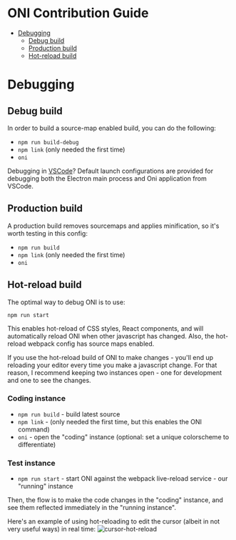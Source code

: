 # ONI Contribution Guide

- [Debugging](#debugging)
    - [Debug build](#debug-build)
    - [Production build](#production-build)
    - [Hot-reload build](#hot-reload-build)

# Debugging

## Debug build

In order to build a source-map enabled build, you can do the following:

- `npm run build-debug`
- `npm link` (only needed the first time)
- `oni`

Debugging in [VSCode](https://github.com/Microsoft/vscode)?  Default launch configurations are provided for debugging both the Electron main process and Oni application from VSCode.

## Production build

A production build removes sourcemaps and applies minification, so it's worth testing in this config:

- `npm run build`
- `npm link` (only needed the first time)
- `oni`

## Hot-reload build

The optimal way to debug ONI is to use:

```
npm run start
```

This enables hot-reload of CSS styles, React components, and will automatically reload ONI when other javascript has changed. Also, the hot-reload webpack config has source maps enabled.

If you use the hot-reload build of ONI to make changes - you'll end up reloading your editor every time you make a javascript change. For that reason, I recommend keeping two instances open - one for development and one to see the changes.

### Coding instance

- `npm run build` - build latest source
- `npm link` - (only needed the first time, but this enables the ONI command)
- `oni` - open the "coding" instance (optional: set a unique colorscheme to differentiate)

### Test instance

- `npm run start` - start ONI against the webpack live-reload service - our "running" instance

Then, the flow is to make the code changes in the "coding" instance, and see them reflected immediately in the "running instance".

Here's an example of using hot-reloading to edit the cursor (albeit in not very useful ways) in real time:
![cursor-hot-reload](http://i.imgur.com/pabtP0H.gif)
